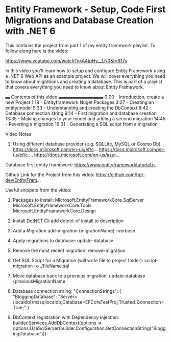 # Entity Framework - Setup, Code First Migrations and Database Creation with .NET 6
This contains the project from part 1 of my entity framework playlist. To follow along here is the video:

https://www.youtube.com/watch?v=A4tpHy__LN0&t=917s

In this video you'll learn how to setup and configure Entity Framework using a .NET 6 Web API as an example project. We will cover everything you need to know about migrations and creating a database. This is part of a playlist that covers everything you need to know about Entity Framework.

▬ Contents of this video  ▬▬▬▬▬▬▬▬▬▬
0:00 - Introduction, create a new Project
1:18 - Entityframework Nuget Packages
3:27 - Creating an entity/model
5:33 - Understanding and creating the DbContext
8:42 - Database connection string
9:14 - First migration and database creation
13:35 - Making changes to your model and adding a second migration
14:45 - Reverting a migration
16:31 - Genertating a SQL script from a migration

Video Notes
1. Using different database provider (e.g. SQLLite, MySQL or Cosmo Db)
https://docs.microsoft.com/en-us/ef/c...
https://docs.microsoft.com/en-us/ef/c.... 
https://docs.microsoft.com/en-us/azur...

Database first entity framework:
https://www.entityframeworktutorial.n...

Github Link for the Project from this video:
https://github.com/hpt-dev/EntityFram...

Useful snippets from the video:
1. Packages to Install:
Microsoft.EntityFrameworkCore.SqlServer
Microsoft.EntityframeworkCore.Tools
Microsoft.EntityFrameworkCore.Design

2. Install DotNET Cli
add dotnet-ef install to description

3. Add a Migration
add-migration {migrationName} -verbose

4. Apply migrations to database:
update-database

5. Remove the most recent migration:
remove-migration

6. Get SQL Script for a Migration (will write file to project folder):
script-migration -o ./fileName.sql 

7. Move database back to a previous migration:
update-database {previousMigrationName

8. Database connection string:
  "ConnectionStrings": {
    "BloggingDatabase": "Server=(localdb)\\mssqllocaldb;Database=EFCoreTestProj;Trusted_Connection=True;"
  }

9. DbContext registration with Dependency Injection:
builder.Services.AddDbContext<ApplicationDbContext>(options =>
    options.UseSqlServer(builder.Configuration.GetConnectionString("BloggingDatabase")))
